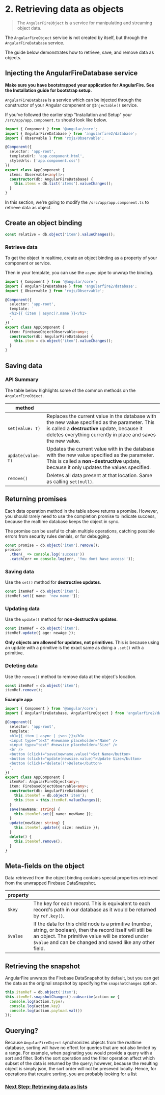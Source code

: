 # 2. Retrieving data as objects

> The `AngularFireObject` is a service for manipulating and streaming object data.

The `AngularFireObject` service is not created by itself, but through the `AngularFireDatabase` service. 

The guide below demonstrates how to retrieve, save, and remove data as objects.

## Injecting the AngularFireDatabase service

**Make sure you have bootstrapped your application for AngularFire. See the Installation guide for bootstrap setup.**

`AngularFireDatabase` is a service which can be injected through the constructor of your Angular component or `@Injectable()` service.

If you've followed the earlier step "Installation and Setup"  your `/src/app/app.component.ts` should look like below. 

```ts
import { Component } from '@angular/core';
import { AngularFireDatabase } from 'angularfire2/database';
import { Observable } from 'rxjs/Observable';

@Component({
  selector: 'app-root',
  templateUrl: 'app.component.html',
  styleUrls: ['app.component.css']
})
export class AppComponent {
  items: Observable<any[]>;
  constructor(db: AngularFireDatabase) {
    this.items = db.list('items').valueChanges();
  }
}
```

In this section, we're going to modify the `/src/app/app.component.ts`  to retrieve data as object.

## Create an object binding

```ts
const relative = db.object('item').valueChanges();
```

### Retrieve data

To get the object in realtime, create an object binding as a property of your component or service.

Then in your template, you can use the `async` pipe to unwrap the binding.

```ts
import { Component } from '@angular/core';
import { AngularFireDatabase } from 'angularfire2/database';
import { Observable } from 'rxjs/Observable';

@Component({
  selector: 'app-root',
  template: `
  <h1>{{ (item | async)?.name }}</h1>
  `,
})
export class AppComponent {
  item: FirebaseObjectObservable<any>;
  constructor(db: AngularFireDatabase) {
    this.item = db.object('item').valueChanges();
  }
}
```

## Saving data

### API Summary

The table below highlights some of the common methods on the `AngularFireObject`.

| method   |                    | 
| ---------|--------------------| 
| `set(value: T)`      | Replaces the current value in the database with the new value specified as the parameter. This is called a **destructive** update, because it deletes everything currently in place and saves the new value. | 
| `update(value: T)`   | Updates the current value with in the database with the new value specified as the parameter. This is called a **non-destructive** update, because it only updates the values specified. |
| `remove()`   | Deletes all data present at that location. Same as calling `set(null)`. |

## Returning promises
Each data operation method in the table above returns a promise. However,
you should rarely need to use the completion promise to indicate success, 
because the realtime database keeps the object in sync. 

The promise can be useful to chain multiple operations, catching possible errors from security rules denials, or for debugging.

```ts
const promise = db.object('item').remove();
promise
  .then(_ => console.log('success'))
  .catch(err => console.log(err, 'You dont have access!'));
```

### Saving data

Use the `set()` method for **destructive updates**.

```ts
const itemRef = db.object('item');
itemRef.set({ name: 'new name!'});
```

### Updating data

Use the `update()` method for **non-destructive updates**.

```ts
const itemRef = db.object('item');
itemRef.update({ age: newAge });
```

**Only objects are allowed for updates, not primitives**. This is because
using an update with a primitive is the exact same as doing a `.set()` with a primitive.

### Deleting data
Use the `remove()` method to remove data at the object's location.

```ts
const itemRef = db.object('item');
itemRef.remove();
```

**Example app**: 

```ts
import { Component } from '@angular/core';
import { AngularFireDatabase, AngularFireObject } from 'angularfire2/database';

@Component({
  selector: 'app-root',
  template: `
  <h1>{{ item | async | json }}</h1>
  <input type="text" #newname placeholder="Name" />
  <input type="text" #newsize placeholder="Size" />
  <br />
  <button (click)="save(newname.value)">Set Name</button>
  <button (click)="update(newsize.value)">Update Size</button>
  <button (click)="delete()">Delete</button>
  `,
})
export class AppComponent {
  itemRef: AngularFireObject<any>;
  item: FirebaseObjectObservable<any>;
  constructor(db: AngularFireDatabase) {
    this.itemRef = db.object('item');
    this.item = this.itemRef.valueChanges();
  }
  save(newName: string) {
    this.itemRef.set({ name: newName });
  }
  update(newSize: string) {
    this.itemRef.update({ size: newSize });
  }
  delete() {
    this.itemRef.remove();
  }
}
```

## Meta-fields on the object
Data retrieved from the object binding contains special properties retrieved from the unwrapped Firebase DataSnapshot.

| property |                    | 
| ---------|--------------------| 
| `$key`     | The key for each record. This is equivalent to each record's path in our database as it would be returned by `ref.key()`.|
| `$value`   | If the data for this child node is a primitive (number, string, or boolean), then the record itself will still be an object. The primitive value will be stored under `$value` and can be changed and saved like any other field.|


## Retrieving the snapshot
AngularFire unwraps the Firebase DataSnapshot by default, but you can get the data as the original snapshot by specifying the `snapshotChanges` option. 

```ts
this.itemRef = db.object('item');
this.itemRef.snapshotChanges().subscribe(action => {
  console.log(action.type);
  console.log(action.key)
  console.log(action.payload.val())
});
```

## Querying?

Because `AngularFireObject` synchronizes objects from the realtime database, sorting will have no effect for queries that are not also limited by a range. For example, when paginating you would provide a query with a sort and filter. Both the sort operation and the filter operation affect which subset of the data is returned by the query; however, because the resulting object is simply json, the sort order will not be preseved locally. Hence, for operations that require sorting, you are probably looking for a [list](lists.md)

### [Next Step: Retrieving data as lists](lists.md)

